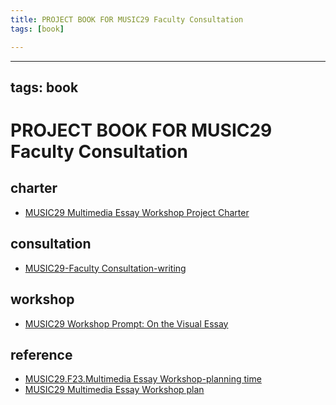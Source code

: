 ```yaml
---
title: PROJECT BOOK FOR MUSIC29 Faculty Consultation
tags: [book]

---
```


---
tags: book
---

PROJECT BOOK FOR MUSIC29 Faculty Consultation
===

charter
---
* [MUSIC29 Multimedia Essay Workshop Project Charter](/mdx6JACtR9egAsdVj0Sscw)

consultation
---
* [MUSIC29-Faculty Consultation-writing](/sgfxFDj8RC6ZB6-6f52PzA)

workshop
---

* [MUSIC29 Workshop Prompt: On the Visual Essay](/lp81A4qCQgmbhwJZY2HqwA)

reference
---
* [MUSIC29.F23.Multimedia Essay Workshop-planning time](/mY2j5qBJRKGc3Qan-cCyBw)
* [MUSIC29 Multimedia Essay Workshop plan](/JDvZca6BRG663cxw2WkWrQ)
